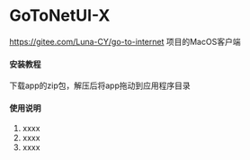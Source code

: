 # GoToNetUI-X

https://gitee.com/Luna-CY/go-to-internet 项目的MacOS客户端

#### 安装教程

下载app的zip包，解压后将app拖动到应用程序目录

#### 使用说明

1.  xxxx
2.  xxxx
3.  xxxx


